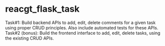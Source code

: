 # reacgt_flask_task
Task#1: Build backend APIs to add, edit, delete comments for a given task using proper CRUD principles. Also include automated tests for these APIs. Task#2 (bonus): Build the frontend interface to add, edit, delete tasks, using the existing CRUD APIs.
